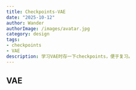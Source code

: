 ```yaml
---
title: Checkpoints-VAE
date: "2025-10-12"
author: Wander
authorImage: /images/avatar.jpg
category: design
tags:
- checkpoints
- VAE
description: 学习VAE时存一下checkpoints，便于复习。
---
```

## VAE